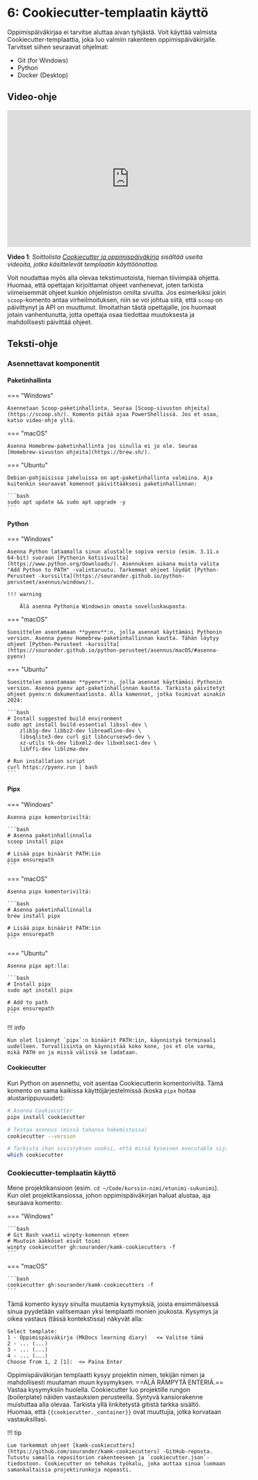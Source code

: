 # 6: Cookiecutter-templaatin käyttö

Oppimispäiväkirjaa ei tarvitse aluttaa aivan tyhjästä. Voit käyttää valmista Cookiecutter-templaattia, joka luo valmiin rakenteen oppimispäiväkirjalle.  Tarvitset siihen seuraavat ohjelmat:

* Git (for Windows)
* Python
* Docker (Desktop)

## Video-ohje

<iframe width="560" height="315" src="https://www.youtube.com/embed/videoseries?si=MXtB3dFRJiHQoBzj&amp;list=PL7AbISYtmmfhgUS3G77OcR1sdETJiQ6f4" title="YouTube video player" frameborder="0" allow="accelerometer; autoplay; clipboard-write; encrypted-media; gyroscope; picture-in-picture; web-share" referrerpolicy="strict-origin-when-cross-origin" allowfullscreen></iframe>

**Video 1**: *Soittolista [Cookiecutter ja oppimispäiväkirja](https://youtube.com/playlist?list=PL7AbISYtmmfhgUS3G77OcR1sdETJiQ6f4&si=u33F0Kglh0tqy04c) sisältää useita videoita, jotka käsittelevät templaatin käyttöönottoa.*

Voit noudattaa myös alla olevaa tekstimuotoista, hieman tiiviimpää ohjetta. Huomaa, että opettajan kirjoittamat ohjeet vanhenevat, joten tarkista viimeisemmät ohjeet kunkin ohjelmiston omilta sivuilta. Jos esimerkiksi jokin `scoop`-komento antaa virheilmoituksen, niin se voi johtua siitä, että `scoop` on päivittynyt ja API on muuttunut. Ilmoitathan tästä opettajalle, jos huomaat jotain vanhentunutta, jotta opettaja osaa tiedottaa muutoksesta ja mahdollisesti päivittää ohjeet.


## Teksti-ohje

### Asennettavat komponentit

#### Paketinhallinta

=== "Windows"

    Asennetaan Scoop-paketinhallinta. Seuraa [Scoop-sivuston ohjeita](https://scoop.sh/). Komento pitää ajaa PowerShellissä. Jos et osaa, katso video-ohje yltä.

=== "macOS"

    Asenna Homebrew-paketinhallinta jos sinulla ei jo ole. Seuraa [Homebrew-sivuston ohjeita](https://brew.sh/).

=== "Ubuntu"

    Debian-pohjaisissa jakeluissa on apt-paketinhallinta valmiina. Aja kuitenkin seuraavat komennot päivittääksesi paketinhallinnan:

    ```bash
    sudo apt update && sudo apt upgrade -y
    ```


#### Python

=== "Windows"

    Asenna Python lataamalla sinun alustalle sopiva versio (esim. 3.11.x 64-bit) suoraan [Pythonin kotisivuilta](https://www.python.org/downloads/). Asennuksen aikana muista valita "Add Python to PATH" -valintaruutu. Tarkemmat ohjeet löydät [Python-Perusteet -kurssilta](https://sourander.github.io/python-perusteet/asennus/windows/).

    !!! warning

        Älä asenna Pythonia Windowsin omasta sovelluskaupasta.

=== "macOS"

    Suosittelen asentamaan **pyenv**:n, jolla asennat käyttämäsi Pythonin version. Asenna pyenv Homebrew-paketinhallinnan kautta. Tähän löytyy ohjeet [Python-Perusteet -kurssilta](https://sourander.github.io/python-perusteet/asennus/macOS/#asenna-pyenv)

=== "Ubuntu"

    Suosittelen asentamaan **pyenv**:n, jolla asennat käyttämäsi Pythonin version. Asenna pyenv apt-paketinhallinnan kautta. Tarkista päivitetyt ohjeet pyenv:n dokumentaatiosta. Alla komennot, jotka toimivat ainakin 2024:

    ```bash
    # Install suggested build environment
    sudo apt install build-essential libssl-dev \
        zlib1g-dev libbz2-dev libreadline-dev \
        libsqlite3-dev curl git libncursesw5-dev \
        xz-utils tk-dev libxml2-dev libxmlsec1-dev \
        libffi-dev liblzma-dev

    # Run installation script
    curl https://pyenv.run | bash
    ```


#### Pipx

=== "Windows"

    Asenna pipx komentoriviltä:

    ```bash
    # Asenna paketinhallinnalla
    scoop install pipx

    # Lisää pipx binäärit PATH:iin
    pipx ensurepath
    ```

=== "macOS"

    Asenna pipx komentoriviltä:

    ```bash
    # Asenna paketinhallinnalla
    brew install pipx

    # Lisää pipx binäärit PATH:iin
    pipx ensurepath
    ```

=== "Ubuntu"

    Asenna pipx apt:lla:

    ```bash
    # Install pipx
    sudo apt install pipx

    # Add to path
    pipx ensurepath
    ```

!!! info

    Kun olet lisännyt `pipx`:n binäärit PATH:iin, käynnistyä terminaali uudelleen. Turvallisinta on käynnistää koko kone, jos et ole varma, mikä PATH on ja missä välissä se ladataan.

#### Cookiecutter

Kun Python on asennettu, voit asentaa Cookiecutterin komentoriviltä. Tämä komento on sama kaikissa käyttöjärjestelmissä (koska `pipx` hoitaa alustariippuvuudet):

```bash
# Asenna Cookiecutter
pipx install cookiecutter

# Testaa asennus (missä tahansa hakemistossa)
cookiecutter --version

# Tarkista ihan sivistyksen vuoksi, että missä kyseinen executable sijaitsee
which cookiecutter
```

### Cookiecutter-templaatin käyttö

Mene projektikansioon (esim. `cd ~/Code/kurssin-nimi/etunimi-sukunimi`). Kun olet projektikansiossa, johon oppimispäiväkirjan haluat alustaa, aja seuraava komento:

=== "Windows"

    ```bash
    # Git Bash vaatii winpty-komennon eteen
    # Muutoin ääkköset eivät toimi
    winpty cookiecutter gh:sourander/kamk-cookiecutters -f
    ```

=== "macOS"

    ```bash
    cookiecutter gh:sourander/kamk-cookiecutters -f
    ```

Tämä komento kysyy sinulta muutamia kysymyksiä, joista ensimmäisessä sinua pyydetään valitsemaan yksi templaatti monien joukosta. Kysymys ja oikea vastaus (tässä kontekstissa) näkyvät alla:

```plaintext
Select template:
1 - Oppimispäiväkirja (MkDocs learning diary)   <= Valitse tämä
2 - ... (...)
3 - ... (...)
4 - ... (...)
Choose from 1, 2 [1]:  <= Paina Enter
```

Oppimispäiväkirjan templaatti kysyy projektin nimen, tekijän nimen ja mahdollisesti muutaman muun kysymyksen. ==ÄLÄ RÄMPYTÄ ENTERIÄ.== Vastaa kysymyksiin huolella. Cookiecutter luo projektille rungon (boilerplate) näiden vastauksien perusteella. Syntyvä kansiorakenne muistuttaa alla olevaa. Tarkista yllä linkitetystä gitistä tarkka sisältö. Huomaa, että `{{cookiecutter._container}}` ovat muuttujia, jotka korvataan vastauksillasi.

!!! tip

    Lue tarkemmat ohjeet [kamk-cookiecutters](https://github.com/sourander/kamk-cookiecutters) -GitHub-reposta. Tutustu samalla repositorion rakenteeseen ja `cookiecutter.json`-tiedostoon. Cookiecutter on tehokas työkalu, joka auttaa sinua luomaan samankaltaisia projektirunkoja nopeasti.
